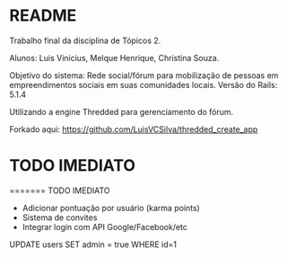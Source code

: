 # README

Trabalho final da disciplina de Tópicos 2.

Alunos: Luis Vinicius, Melque Henrique, Christina Souza.

Objetivo do sistema: Rede social/fórum para mobilização de pessoas em empreendimentos sociais em suas comunidades locais.
Versão do Rails: 5.1.4

Utilizando a engine Thredded para gerenciamento do fórum.

Forkado aqui: https://github.com/LuisVCSilva/thredded_create_app

# TODO IMEDIATO
=======
TODO IMEDIATO
 - Adicionar pontuação por usuário (karma points)
 - Sistema de convites
 - Integrar login com API Google/Facebook/etc

UPDATE users SET admin = true WHERE id=1
